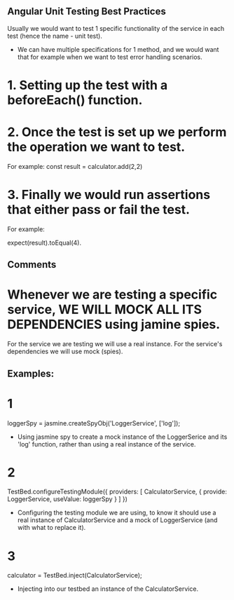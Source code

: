 ## Angular Unit Testing Best Practices

Usually we would want to test 1 specific functionality of the service in each test (hence the name - unit test).
 * We can have multiple specifications for 1 method, and we would want that for example when we want to test error handling scenarios.

# 1. Setting up the test with a beforeEach() function.

# 2. Once the test is set up we perform the operation we want to test.
For example:
const result = calculator.add(2,2)


# 3. Finally we would run assertions that either pass or fail the test.
For example:

expect(result).toEqual(4).

## Comments
# Whenever we are testing a specific service, WE WILL MOCK ALL ITS DEPENDENCIES using jamine spies.
For the service we are testing we will use a real instance.
For the service's dependencies we will use mock (spies).

## Examples:
# 1
loggerSpy = jasmine.createSpyObj('LoggerService', ['log']);

* Using jasmine spy to create a mock instance of the LoggerSerice and its 'log' function, rather than using a real instance of the service.

# 2 
TestBed.configureTestingModule({
      providers: [
        CalculatorService,
        { provide: LoggerService, useValue: loggerSpy }
      ]
    })

* Configuring the testing module we are using, to know it should use a real instance of CalculatorService and a mock of LoggerService (and with what to replace it).

# 3
calculator = TestBed.inject(CalculatorService);

* Injecting into our testbed an instance of the CalculatorService.
